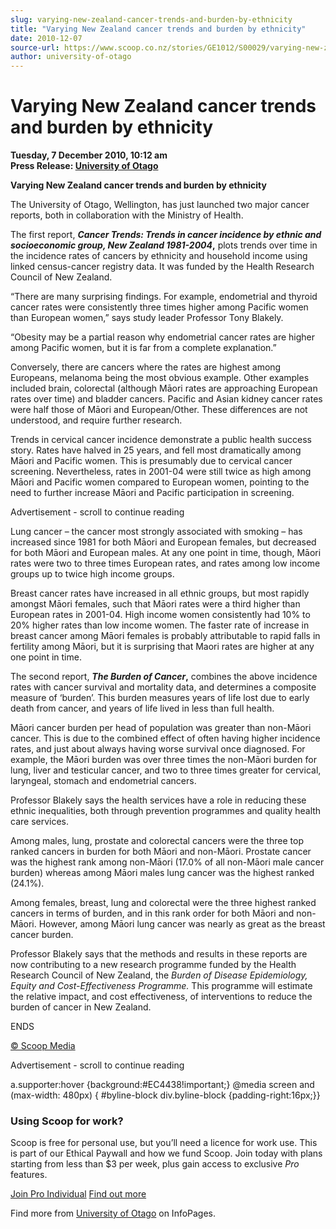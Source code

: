 ```yaml
---
slug: varying-new-zealand-cancer-trends-and-burden-by-ethnicity
title: "Varying New Zealand cancer trends and burden by ethnicity"
date: 2010-12-07
source-url: https://www.scoop.co.nz/stories/GE1012/S00029/varying-new-zealand-cancer-trends-and-burden-by-ethnicity.htm
author: university-of-otago
---
```

Varying New Zealand cancer trends and burden by ethnicity
=========================================================

**Tuesday, 7 December 2010, 10:12 am**  
**Press Release: [University of Otago](https://info.scoop.co.nz/University_of_Otago)**

**Varying New Zealand cancer trends and burden by ethnicity**

The University of Otago, Wellington, has just launched two major cancer reports, both in collaboration with the Ministry of Health.

The first report, **_Cancer Trends: Trends in cancer incidence by ethnic and socioeconomic group, New Zealand 1981-2004_,** plots trends over time in the incidence rates of cancers by ethnicity and household income using linked census-cancer registry data. It was funded by the Health Research Council of New Zealand.

“There are many surprising findings. For example, endometrial and thyroid cancer rates were consistently three times higher among Pacific women than European women,” says study leader Professor Tony Blakely.

“Obesity may be a partial reason why endometrial cancer rates are higher among Pacific women, but it is far from a complete explanation.”

Conversely, there are cancers where the rates are highest among Europeans, melanoma being the most obvious example. Other examples included brain, colorectal (although Māori rates are approaching European rates over time) and bladder cancers. Pacific and Asian kidney cancer rates were half those of Māori and European/Other. These differences are not understood, and require further research.

Trends in cervical cancer incidence demonstrate a public health success story. Rates have halved in 25 years, and fell most dramatically among Māori and Pacific women. This is presumably due to cervical cancer screening. Nevertheless, rates in 2001-04 were still twice as high among Māori and Pacific women compared to European women, pointing to the need to further increase Māori and Pacific participation in screening.

Advertisement - scroll to continue reading





Lung cancer – the cancer most strongly associated with smoking – has increased since 1981 for both Māori and European females, but decreased for both Māori and European males. At any one point in time, though, Māori rates were two to three times European rates, and rates among low income groups up to twice high income groups.

Breast cancer rates have increased in all ethnic groups, but most rapidly amongst Māori females, such that Māori rates were a third higher than European rates in 2001-04. High income women consistently had 10% to 20% higher rates than low income women. The faster rate of increase in breast cancer among Māori females is probably attributable to rapid falls in fertility among Māori, but it is surprising that Maori rates are higher at any one point in time.

The second report, **_The Burden of Cancer_,** combines the above incidence rates with cancer survival and mortality data, and determines a composite measure of ‘burden’. This burden measures years of life lost due to early death from cancer, and years of life lived in less than full health.

Māori cancer burden per head of population was greater than non-Māori cancer. This is due to the combined effect of often having higher incidence rates, and just about always having worse survival once diagnosed. For example, the Māori burden was over three times the non-Māori burden for lung, liver and testicular cancer, and two to three times greater for cervical, laryngeal, stomach and endometrial cancers.

Professor Blakely says the health services have a role in reducing these ethnic inequalities, both through prevention programmes and quality health care services.

Among males, lung, prostate and colorectal cancers were the three top ranked cancers in burden for both Māori and non-Māori. Prostate cancer was the highest rank among non-Māori (17.0% of all non-Māori male cancer burden) whereas among Māori males lung cancer was the highest ranked (24.1%).

Among females, breast, lung and colorectal were the three highest ranked cancers in terms of burden, and in this rank order for both Māori and non-Māori. However, among Māori lung cancer was nearly as great as the breast cancer burden.

Professor Blakely says that the methods and results in these reports are now contributing to a new research programme funded by the Health Research Council of New Zealand, the _Burden of Disease Epidemiology, Equity and Cost-Effectiveness Programme._ This programme will estimate the relative impact, and cost effectiveness, of interventions to reduce the burden of cancer in New Zealand.

ENDS  

[© Scoop Media](http://www.scoop.co.nz/about/terms.html)  

Advertisement - scroll to continue reading



a.supporter:hover {background:#EC4438!important;} @media screen and (max-width: 480px) { #byline-block div.byline-block {padding-right:16px;}}

### Using Scoop for work?

Scoop is free for personal use, but you’ll need a licence for work use. This is part of our Ethical Paywall and how we fund Scoop. Join today with plans starting from less than $3 per week, plus gain access to exclusive _Pro_ features.  
  
[Join Pro Individual](https://pro.scoop.co.nz/Individual/?from=ProIn24) [Find out more](https://pro.scoop.co.nz/using-scoop-for-work/?from=ProIn24)

Find more from [University of Otago](https://info.scoop.co.nz/University_of_Otago) on InfoPages.